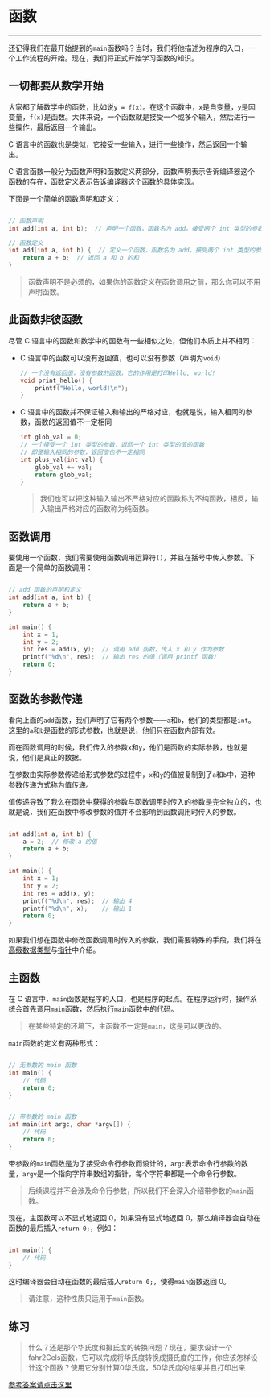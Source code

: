 # 函数

---

还记得我们在最开始提到的`main`函数吗？当时，我们将他描述为程序的入口，一个工作流程的开始。现在，我们将正式开始学习函数的知识。

## 一切都要从数学开始

大家都了解数学中的函数，比如说`y = f(x)`。在这个函数中，`x`是自变量，`y`是因变量，`f(x)`是函数。大体来说，一个函数就是接受一个或多个输入，然后进行一些操作，最后返回一个输出。

C 语言中的函数也是类似，它接受一些输入，进行一些操作，然后返回一个输出。

C 语言函数一般分为函数声明和函数定义两部分，函数声明表示告诉编译器这个函数的存在，函数定义表示告诉编译器这个函数的具体实现。

下面是一个简单的函数声明和定义：

```c

// 函数声明
int add(int a, int b);  // 声明一个函数，函数名为 add，接受两个 int 类型的参数，返回一个 int 类型的值

// 函数定义
int add(int a, int b) {  // 定义一个函数，函数名为 add，接受两个 int 类型的参数，返回一个 int 类型的值
    return a + b;  // 返回 a 和 b 的和
}

```

> 函数声明不是必须的，如果你的函数定义在函数调用之前，那么你可以不用声明函数。

## 此函数非彼函数

尽管 C 语言中的函数和数学中的函数有一些相似之处，但他们本质上并不相同：

- C 语言中的函数可以没有返回值，也可以没有参数（声明为`void`）

  ```c
  // 一个没有返回值，没有参数的函数，它的作用是打印Hello, world!
  void print_hello() {
      printf("Hello, world!\n");
  }
  ```

- C 语言中的函数并不保证输入和输出的严格对应，也就是说，输入相同的参数，函数的返回值不一定相同

  ```c
  int glob_val = 0;
  // 一个接受一个 int 类型的参数，返回一个 int 类型的值的函数
  // 即便输入相同的参数，返回值也不一定相同
  int plus_val(int val) {
      glob_val += val;
      return glob_val;
  }
  ```

  > 我们也可以把这种输入输出不严格对应的函数称为不纯函数，相反，输入输出严格对应的函数称为纯函数。

## 函数调用

要使用一个函数，我们需要使用函数调用运算符`()`，并且在括号中传入参数。下面是一个简单的函数调用：

```c

// add 函数的声明和定义
int add(int a, int b) {
    return a + b;
}

int main() {
    int x = 1;
    int y = 2;
    int res = add(x, y);  // 调用 add 函数，传入 x 和 y 作为参数
    printf("%d\n", res);  // 输出 res 的值（调用 printf 函数）
    return 0;
}

```

## 函数的参数传递

看向上面的`add`函数，我们声明了它有两个参数——`a`和`b`，他们的类型都是`int`。这里的`a`和`b`是函数的形式参数，也就是说，他们只在函数内部有效。

而在函数调用的时候，我们传入的参数`x`和`y`，他们是函数的实际参数，也就是说，他们是真正的数据。

在参数由实际参数传递给形式参数的过程中，`x`和`y`的值被复制到了`a`和`b`中，这种参数传递方式称为值传递。

值传递导致了我么在函数中获得的参数与函数调用时传入的参数是完全独立的，也就是说，我们在函数中修改参数的值并不会影响到函数调用时传入的参数。

```c

int add(int a, int b) {
    a = 2;  // 修改 a 的值
    return a + b;
}

int main() {
    int x = 1;
    int y = 2;
    int res = add(x, y);
    printf("%d\n", res);  // 输出 4
    printf("%d\n", x);    // 输出 1
    return 0;
}

```

如果我们想在函数中修改函数调用时传入的参数，我们需要特殊的手段，我们将在[高级数据类型](06-高级数据类型.md)与[指针](07-指针.md)中介绍。

## 主函数

在 C 语言中，`main`函数是程序的入口，也是程序的起点。在程序运行时，操作系统会首先调用`main`函数，然后执行`main`函数中的代码。

> 在某些特定的环境下，主函数不一定是`main`，这是可以更改的。

`main`函数的定义有两种形式：

```c

// 无参数的 main 函数
int main() {
    // 代码
    return 0;
}

```

```c

// 带参数的 main 函数
int main(int argc, char *argv[]) {
    // 代码
    return 0;
}

```

带参数的`main`函数是为了接受命令行参数而设计的，`argc`表示命令行参数的数量，`argv`是一个指向字符串数组的指针，每个字符串都是一个命令行参数。

> 后续课程并不会涉及命令行参数，所以我们不会深入介绍带参数的`main`函数。

现在，主函数可以不显式地返回 0，如果没有显式地返回 0，那么编译器会自动在函数的最后插入`return 0;`，例如：

```c

int main() {
    // 代码
}

```

这时编译器会自动在函数的最后插入`return 0;`，使得`main`函数返回 0。

> 请注意，这种性质只适用于`main`函数。

## 练习

> 什么？还是那个华氏度和摄氏度的转换问题？现在，要求设计一个fahr2Cels函数，它可以完成将华氏度转换成摄氏度的工作，你应该怎样设计这个函数？使用它分别计算0华氏度，50华氏度的结果并且打印出来

[参考答案请点击这里](../../code/exercise/Exercise_05.md)
